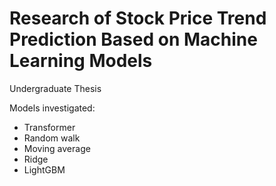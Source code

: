 # Research of Stock Price Trend Prediction Based on Machine Learning Models
Undergraduate Thesis

Models investigated:
- Transformer
- Random walk
- Moving average
- Ridge
- LightGBM
